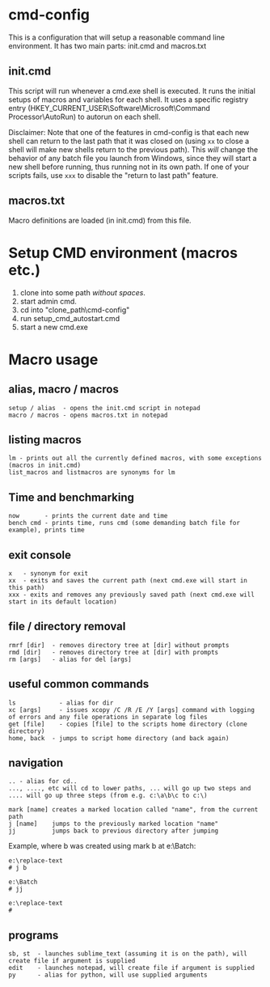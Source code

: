 # cmd-config
This is a configuration that will setup a reasonable command line environment. It has two main parts: init.cmd and macros.txt

## init.cmd
This script will run whenever a cmd.exe shell is executed. It runs the initial setups of macros and variables for each shell. It uses a specific registry entry (HKEY_CURRENT_USER\Software\Microsoft\Command Processor\AutoRun) to autorun on each shell.

Disclaimer: Note that one of the features in cmd-config is that each new shell can return to the last path that it was closed on (using `xx` to close a shell will make new shells return to the previous path). This *will* change the behavior of any batch file you launch from Windows, since they will start a new shell before running, thus running not in its own path. If one of your scripts fails, use `xxx` to disable the "return to last path" feature.

## macros.txt
Macro definitions are loaded (in init.cmd) from this file.

# Setup CMD environment (macros etc.)
1. clone into some path *without spaces*.
2. start admin cmd.
3. cd into "clone_path\cmd-config"
4. run setup_cmd_autostart.cmd
5. start a new cmd.exe

# Macro usage
## alias, macro / macros
```
setup / alias  - opens the init.cmd script in notepad
macro / macros - opens macros.txt in notepad
```
## listing macros
```
lm - prints out all the currently defined macros, with some exceptions (macros in init.cmd)
list_macros and listmacros are synonyms for lm
```
## Time and benchmarking
```
now       - prints the current date and time
bench cmd - prints time, runs cmd (some demanding batch file for example), prints time
```
## exit console
```
x   - synonym for exit
xx  - exits and saves the current path (next cmd.exe will start in this path)
xxx - exits and removes any previously saved path (next cmd.exe will start in its default location)
```
## file / directory removal
```
rmrf [dir]  - removes directory tree at [dir] without prompts
rmd [dir]   - removes directory tree at [dir] with prompts
rm [args]   - alias for del [args]
```
## useful common commands
```
ls            - alias for dir
xc [args]     - issues xcopy /C /R /E /Y [args] command with logging of errors and any file operations in separate log files
get [file]    - copies [file] to the scripts home directory (clone directory)
home, back  - jumps to script home directory (and back again)
```
## navigation
```
.. - alias for cd..
..., ...., etc will cd to lower paths, ... will go up two steps and .... will go up three steps (from e.g. c:\a\b\c to c:\)

mark [name] creates a marked location called "name", from the current path
j [name]    jumps to the previously marked location "name"
jj          jumps back to previous directory after jumping
```
Example, where b was created using mark b at e:\Batch:
```
e:\replace-text
# j b

e:\Batch
# jj

e:\replace-text
#
```
## programs
```
sb, st  - launches sublime_text (assuming it is on the path), will create file if argument is supplied
edit    - launches notepad, will create file if argument is supplied
py      - alias for python, will use supplied arguments
```

